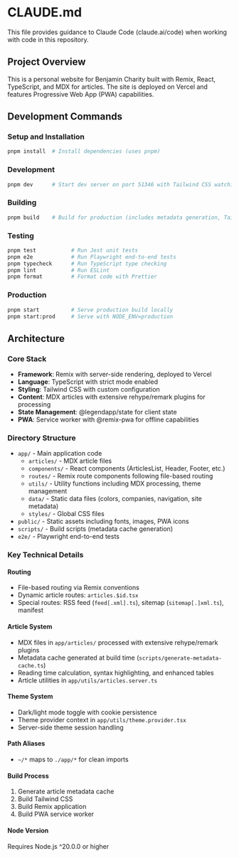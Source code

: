 # CLAUDE.md

This file provides guidance to Claude Code (claude.ai/code) when working with code in this repository.

## Project Overview

This is a personal website for Benjamin Charity built with Remix, React, TypeScript, and MDX for articles. The site is deployed on Vercel and features Progressive Web App (PWA) capabilities.

## Development Commands

### Setup and Installation
```bash
pnpm install  # Install dependencies (uses pnpm)
```

### Development
```bash
pnpm dev      # Start dev server on port 51346 with Tailwind CSS watching
```

### Building
```bash
pnpm build    # Build for production (includes metadata generation, Tailwind CSS, Remix, and PWA worker)
```

### Testing
```bash
pnpm test           # Run Jest unit tests
pnpm e2e            # Run Playwright end-to-end tests
pnpm typecheck      # Run TypeScript type checking
pnpm lint           # Run ESLint
pnpm format         # Format code with Prettier
```

### Production
```bash
pnpm start          # Serve production build locally
pnpm start:prod     # Serve with NODE_ENV=production
```

## Architecture

### Core Stack
- **Framework**: Remix with server-side rendering, deployed to Vercel
- **Language**: TypeScript with strict mode enabled
- **Styling**: Tailwind CSS with custom configuration
- **Content**: MDX articles with extensive rehype/remark plugins for processing
- **State Management**: @legendapp/state for client state
- **PWA**: Service worker with @remix-pwa for offline capabilities

### Directory Structure
- `app/` - Main application code
  - `articles/` - MDX article files
  - `components/` - React components (ArticlesList, Header, Footer, etc.)
  - `routes/` - Remix route components following file-based routing
  - `utils/` - Utility functions including MDX processing, theme management
  - `data/` - Static data files (colors, companies, navigation, site metadata)
  - `styles/` - Global CSS files
- `public/` - Static assets including fonts, images, PWA icons
- `scripts/` - Build scripts (metadata cache generation)
- `e2e/` - Playwright end-to-end tests

### Key Technical Details

#### Routing
- File-based routing via Remix conventions
- Dynamic article routes: `articles.$id.tsx`
- Special routes: RSS feed (`feed[.xml].ts`), sitemap (`sitemap[.]xml.ts`), manifest

#### Article System
- MDX files in `app/articles/` processed with extensive rehype/remark plugins
- Metadata cache generated at build time (`scripts/generate-metadata-cache.ts`)
- Reading time calculation, syntax highlighting, and enhanced tables
- Article utilities in `app/utils/articles.server.ts`

#### Theme System
- Dark/light mode toggle with cookie persistence
- Theme provider context in `app/utils/theme.provider.tsx`
- Server-side theme session handling

#### Path Aliases
- `~/*` maps to `./app/*` for clean imports

#### Build Process
1. Generate article metadata cache
2. Build Tailwind CSS
3. Build Remix application
4. Build PWA service worker

#### Node Version
Requires Node.js ^20.0.0 or higher